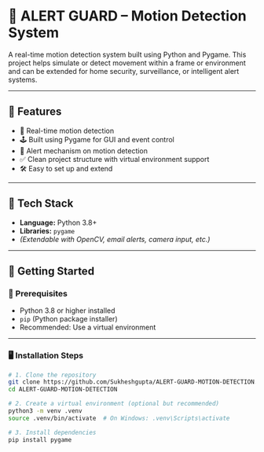 # 🚨 ALERT GUARD – Motion Detection System

A real-time motion detection system built using Python and Pygame. This project helps simulate or detect movement within a frame or environment and can be extended for home security, surveillance, or intelligent alert systems.

---

## 📸 Features

- 🎯 Real-time motion detection
- 🕹️ Built using Pygame for GUI and event control
- 🔔 Alert mechanism on motion detection
- ✅ Clean project structure with virtual environment support
- 🛠️ Easy to set up and extend

---

## 🧠 Tech Stack

- **Language:** Python 3.8+
- **Libraries:** `pygame`
- *(Extendable with OpenCV, email alerts, camera input, etc.)*

---

## 🚀 Getting Started

### 🔧 Prerequisites

- Python 3.8 or higher installed
- `pip` (Python package installer)
- Recommended: Use a virtual environment

---

### 🖥️ Installation Steps

```bash
# 1. Clone the repository
git clone https://github.com/Sukheshgupta/ALERT-GUARD-MOTION-DETECTION.git
cd ALERT-GUARD-MOTION-DETECTION

# 2. Create a virtual environment (optional but recommended)
python3 -m venv .venv
source .venv/bin/activate  # On Windows: .venv\Scripts\activate

# 3. Install dependencies
pip install pygame



